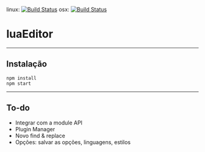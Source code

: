 linux: [![Build Status](https://circleci.com/gh/U-12/luaeditor.svg?style=shield&circle-token=fadd60a92aebc21012deabbccc9b23caf0e8e848)](https://circleci.com/gh/U-12/luaeditor/)
osx: [![Build Status](https://travis-ci.org/U-12/luaeditor.svg?branch=master)](https://travis-ci.org/U-12/luaeditor)

# luaEditor
---
## Instalação
```
npm install
npm start
```
---
## To-do
- Integrar com a module API
- Plugin Manager
- Novo find & replace
- Opções: salvar as opções, linguagens, estilos
